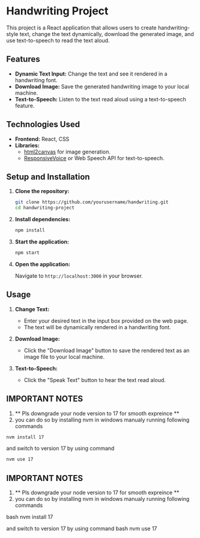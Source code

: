 

# Handwriting Project

This project is a React application that allows users to create handwriting-style text, change the text dynamically, download the generated image, and use text-to-speech to read the text aloud.

## Features

- **Dynamic Text Input:** Change the text and see it rendered in a handwriting font.
- **Download Image:** Save the generated handwriting image to your local machine.
- **Text-to-Speech:** Listen to the text read aloud using a text-to-speech feature.

## Technologies Used

- **Frontend:** React, CSS
- **Libraries:** 
  - [html2canvas](https://html2canvas.hertzen.com/) for image generation.
  - [ResponsiveVoice](https://responsivevoice.org/) or Web Speech API for text-to-speech.

## Setup and Installation

1. **Clone the repository:**

    ```bash
    git clone https://github.com/yourusername/handwriting.git
    cd handwriting-project
    ```

2. **Install dependencies:**

    ```bash
    npm install
    ```

3. **Start the application:**

    ```bash
    npm start
    ```

4. **Open the application:**

    Navigate to `http://localhost:3000` in your browser.

## Usage

1. **Change Text:**
   - Enter your desired text in the input box provided on the web page.
   - The text will be dynamically rendered in a handwriting font.

2. **Download Image:**
   - Click the "Download Image" button to save the rendered text as an image file to your local machine.

3. **Text-to-Speech:**
   - Click the "Speak Text" button to hear the text read aloud.
  


## IMPORTANT NOTES

1. ** Pls downgrade your node version to 17 for smooth expreince **
2. you can do so by installing nvm in windows manualy running following commands

```bash
nvm install 17
```
and switch to version 17 by using command
```bash
nvm use 17
```

## IMPORTANT NOTES

1. ** Pls downgrade your node version to 17 for smooth expreince **
2. you can do so by installing nvm in windows manualy running following commands

bash
nvm install 17

and switch to version 17 by using command
bash
nvm use 17

